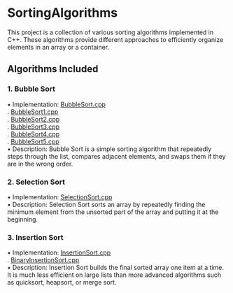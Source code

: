 # SortingAlgorithms
This project is a collection of various sorting algorithms implemented in C++. These algorithms provide different approaches to efficiently organize elements in an array or a container.

## Algorithms Included

 ### 1. Bubble Sort
 • Implementation:  [BubbleSort.cpp](BubbleSort/BubbleSort.cpp) <br>
.                   [BubbleSort1.cpp](BubbleSort/BubbleSort1.cpp) <br>
.                   [BubbleSort2.cpp](BubbleSort/BubbleSort2.cpp) <br>
.                   [BubbleSort3.cpp](BubbleSort/BubbleSort3.cpp) <br>
.                   [BubbleSort4.cpp](BubbleSort/BubbleSort4.cpp) <br>
.                   [BubbleSort5.cpp](BubbleSort/BubbleSort5.cpp) <br>
 • Description: Bubble Sort is a simple sorting algorithm that repeatedly steps through the list, compares adjacent elements, and swaps them if they are in the wrong order.<br>
### 2. Selection Sort
 • Implementation: [SelectionSort.cpp](SelectionSort/SelectionSort.cpp) <br>
 • Description: Selection Sort sorts an array by repeatedly finding the minimum element from the unsorted part of the array and putting it at the beginning.
### 3. Insertion Sort
 • Implementation:   [InsertionSort.cpp](InsertionSort/InsertionSort.cpp) <br>
 .                   [BinaryInsertionSort.cpp](InsertionSort/BinaryInsertionSort.cpp) <br>
 • Description: Insertion Sort builds the final sorted array one item at a time. It is much less efficient on large lists than more advanced algorithms such as quicksort, heapsort, or merge sort.
